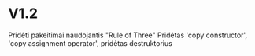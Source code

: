 # V1.2
Pridėti pakeitimai naudojantis "Rule of Three"
Pridėtas 'copy constructor', 'copy assignment operator', pridėtas destruktorius
